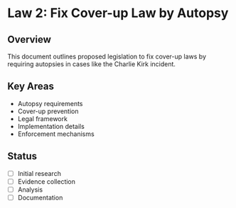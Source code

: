 # Law 2: Fix Cover-up Law by Autopsy

## Overview
This document outlines proposed legislation to fix cover-up laws by requiring autopsies in cases like the Charlie Kirk incident.

## Key Areas
- Autopsy requirements
- Cover-up prevention
- Legal framework
- Implementation details
- Enforcement mechanisms

## Status
- [ ] Initial research
- [ ] Evidence collection
- [ ] Analysis
- [ ] Documentation